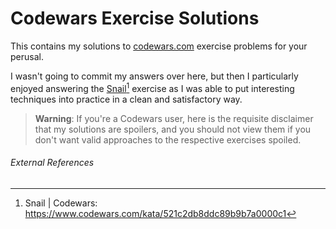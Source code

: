 # Codewars Exercise Solutions

This contains my solutions to [codewars.com](https://www.codewars.com/) exercise problems for your perusal.

I wasn't going to commit my answers over here, but then I particularly enjoyed answering the [Snail](Snail/)[^1] exercise as I was able to put interesting techniques into practice in a clean and satisfactory way.

> **Warning**:
> If you're a Codewars user, here is the requisite disclaimer that my solutions are spoilers, and you should not view them if you don't want valid approaches to the respective exercises spoiled.

###### External References
[^1]: Snail | Codewars: https://www.codewars.com/kata/521c2db8ddc89b9b7a0000c1

